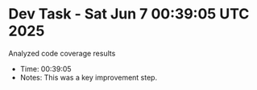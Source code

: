 # Dev Task - Sat Jun  7 00:39:05 UTC 2025
Analyzed code coverage results
- Time: 00:39:05
- Notes: This was a key improvement step.
